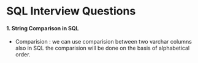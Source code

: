 # SQL Interview Questions 

#### 1. String Comparison in SQL
- Comparision : we can use comparision between two varchar columns also in SQL the comparision will be done on the basis of alphabetical order.

